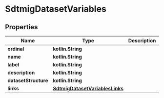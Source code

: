 
# SdtmigDatasetVariables

## Properties
| Name | Type | Description | Notes |
| ------------ | ------------- | ------------- | ------------- |
| **ordinal** | **kotlin.String** |  |  [optional] |
| **name** | **kotlin.String** |  |  [optional] |
| **label** | **kotlin.String** |  |  [optional] |
| **description** | **kotlin.String** |  |  [optional] |
| **datasetStructure** | **kotlin.String** |  |  [optional] |
| **links** | [**SdtmigDatasetVariablesLinks**](SdtmigDatasetVariablesLinks.md) |  |  [optional] |




